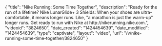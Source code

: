 {
    "title": "Nike Running: Some Time Together",
    "description": "Ready for the run of a lifetime? Nike LunarGlide+ 3 Shields: When your shoes are ultra-comfortable, it means longer runs. Like, \"a marathon is just the warm-up\" longer runs. Get ready to run with Nike at http:\/\/nikerunning.nike.com.",
    "videoid": "3824650",
    "date_created": "1424454639",
    "date_modified": "1424454639",
    "type": "captivate",
    "layout": "video",
    "url": "\/v\/nike-running-some-time-together\/3824650"
}